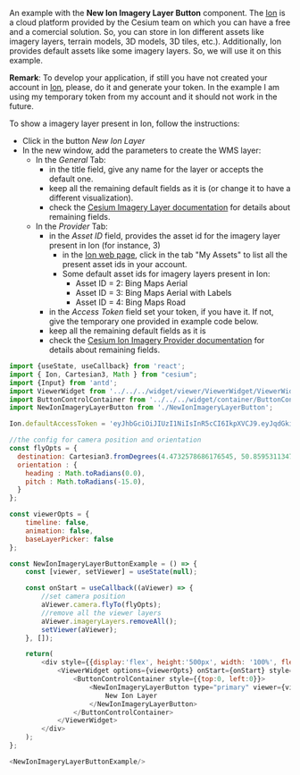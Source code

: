 
An example with the __New Ion Imagery Layer Button__ component.
The [Ion](https://cesium.com/ion) is a cloud platform provided by the Cesium team on which you can have a free and a comercial solution.
So, you can store in Ion different assets like imagery layers, terrain models, 3D models, 3D tiles, etc.).
Additionally, Ion provides default assets like some imagery layers. So, we will use it on this example.

__Remark__: To develop your application, if still you have not created your account in [Ion](https://cesium.com/ion), 
please, do it and generate your token. In the example I am using my temporary token from my account and it should not work in the future.

To show a imagery layer present in Ion, follow the instructions:
- Click in the button *New Ion Layer*
- In the new window, add the parameters to create the WMS layer:
    - In the *General* Tab:
        - in the title field, give any name for the layer or accepts the default one.
        - keep all the remaining default fields as it is (or change it to have a different visualization).
        - check the [Cesium Imagery Layer documentation](https://cesium.com/learn/ion-sdk/ref-doc/ImageryLayer.html) for details about remaining fields.
    - In the *Provider* Tab:
        - in the *Asset ID* field, provides the asset id for the imagery layer present in Ion (for instance, 3)
            - in the [Ion web page](https://cesium.com/ion), click in the tab "My Assets" to list all the present asset ids in your account.
            - Some default asset ids for imagery layers present in Ion:
                - Asset ID = 2: Bing Maps Aerial
                - Asset ID = 3: Bing Maps Aerial with Labels
                - Asset ID = 4: Bing Maps Road
        - in the *Access Token* field set your token, if you have it. If not, give the temporary one provided in example code below. 
        - keep all the remaining default fields as it is
        - check the [Cesium Ion Imagery Provider documentation](https://cesium.com/learn/ion-sdk/ref-doc/IonImageryProvider.html) for details about remaining fields.

```js
import {useState, useCallback} from 'react';
import { Ion, Cartesian3, Math } from "cesium";
import {Input} from 'antd';
import ViewerWidget from '../../../widget/viewer/ViewerWidget/ViewerWidget';
import ButtonControlContainer from '../../../widget/container/ButtonControlContainer/ButtonControlContainer';
import NewIonImageryLayerButton from './NewIonImageryLayerButton';

Ion.defaultAccessToken = 'eyJhbGciOiJIUzI1NiIsInR5cCI6IkpXVCJ9.eyJqdGkiOiI1OGZjNDZkNC1iOTdlLTRhYWMtODBjYy1mNWIzOGEwYjUxNjAiLCJpZCI6MTAzODcsInNjb3BlcyI6WyJhc3IiLCJnYyJdLCJpYXQiOjE1NTYyODk0MDl9.f13hGNgcrSFUzcocb5CpHD3Im9xzT0c7IDAPcpwGidc';

//the config for camera position and orientation
const flyOpts = {
  destination: Cartesian3.fromDegrees(4.4732578686176545, 50.859531134752565, 1000),
  orientation : {
    heading : Math.toRadians(0.0),
    pitch : Math.toRadians(-15.0),
  }
};

const viewerOpts = {
    timeline: false,
    animation: false,
    baseLayerPicker: false
};

const NewIonImageryLayerButtonExample = () => {
    const [viewer, setViewer] = useState(null);

    const onStart = useCallback((aViewer) => {
        //set camera position
        aViewer.camera.flyTo(flyOpts);
        //remove all the viewer layers
        aViewer.imageryLayers.removeAll();
        setViewer(aViewer);
    }, []);

    return(
        <div style={{display:'flex', height:'500px', width: '100%', flexDirection: 'column', gap:5}}>
            <ViewerWidget options={viewerOpts} onStart={onStart} style={{width:'100%'}}>
                <ButtonControlContainer style={{top:0, left:0}}>
                    <NewIonImageryLayerButton type="primary" viewer={viewer}>
                        New Ion Layer
                    </NewIonImageryLayerButton>
                </ButtonControlContainer>
            </ViewerWidget>
        </div>
    );
};

<NewIonImageryLayerButtonExample/>
```